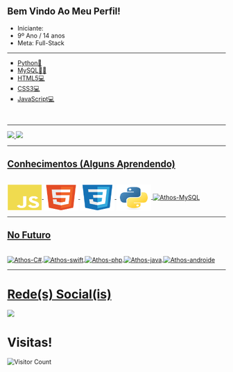 ## Bem Vindo Ao Meu Perfil!

 - Iniciante:
 - 9º Ano / 14 anos
 - Meta: Full-Stack
 <hr>
 <ul type="square">
     <p>
     <li><a href="https://www.python.org" target="_blank" rel="external">Python🐍</a>     
     <li><a href="https://www.mysql.com" target="_blank" rel="external">MySQL💸🎲</a> 
     <li><a href="https://code.visualstudio.com" target="_blank" rel="external">HTML5💻</a>  
     <li><a href="https://code.visualstudio.com" target="_blank" rel="external">CSS3💻</a>   
     <li><a href="https://nodejs.org/en/" target="_blank" rel="external">JavaScript💻</a>    
     </p>
 </ul>
 <br>
 <hr>
 <div>
  <a href="https://github.com/AthosFB">
  <img height="130em" src="https://github-readme-stats.vercel.app/api?username=AthosFB&layout=compact&hide_title=true&hide_border=true&show_icons=true&include_all_commits=true&line_height=21&bg_color=0,420000,120042&theme=dark">
  <img height="130em" src="https://github-readme-stats.vercel.app/api/top-langs/?username=AthosFB&layout=compact&include_all_commits=true&show_icons=true&line_height=21&bg_color=0,420000,120042&theme=dark">
</div>
 
 
 
<hr>
<h2> Conhecimentos (Alguns Aprendendo) </h2>
 
<div style="display: inline_block"><br>
  <img align="center" alt="Athos-Js" height="60" width="80" src="https://raw.githubusercontent.com/devicons/devicon/master/icons/javascript/javascript-plain.svg">
  <img align="center" alt="Athos-HTML" height="60" width="80" src="https://raw.githubusercontent.com/devicons/devicon/master/icons/html5/html5-original.svg">
  <img align="center" alt="Athos-CSS" height="60" width="80" src="https://raw.githubusercontent.com/devicons/devicon/master/icons/css3/css3-original.svg">
  <img align="center" alt="Athos-Python" height="60" width="80" src="https://raw.githubusercontent.com/devicons/devicon/master/icons/python/python-original.svg">
  <img align="center" alt="Athos-MySQL" height="120" width="120" src="https://waresoft.com.br/wp-content/uploads/2021/04/MySQL_Logo_600x600.png">
</div>
 <hr>
 <h2>No Futuro</h2>
 <div style="display: inline_block"><br>
  <img align="center" alt="Athos-C#" height="60" width="60" src="https://growiz.com.br/wp-content/uploads/2020/08/kisspng-c-programming-language-logo-microsoft-visual-stud-atlas-portfolio-5b899192d7c600.1628571115357423548838.png">
  <img align="center" alt="Athos-swift" height="60" width="80" src="https://ideias.avancadas.info/images/Apple-Swift.png">
  <img align="center" alt="Athos-php" height="60" width="80" src="http://ivaldo.dev/wp-content/uploads/2020/08/php-1-logo-png-transparent.png">
  <img align="center" alt="Athos-java" height="80" width="80" src="https://softmany.com/wp-content/uploads/2017/08/Java-Runtime-Environment-for-Windows.png">
  <img align="center" alt="Athos-androide" height="80" width="80" src="https://2.bp.blogspot.com/-tzm1twY_ENM/XlCRuI0ZkRI/AAAAAAAAOso/BmNOUANXWxwc5vwslNw3WpjrDlgs9PuwQCLcBGAsYHQ/s1600/pasted%2Bimage%2B0.png">
</div>
 <hr>
 
 <h1>Rede(s) Social(is)</h1>
<div> 
  <a href="https://www.instagram.com/athosfavaron/" target="_blank"><img src="https://img.shields.io/badge/-Instagram-%23E4405F?style=for-the-badge&logo=instagram&logoColor=black" target="_blank"></a>
 
 <h1>Visitas!</h1>
 
![Visitor Count](https://profile-counter.glitch.me/{AthosFB}/count.svg)
 
